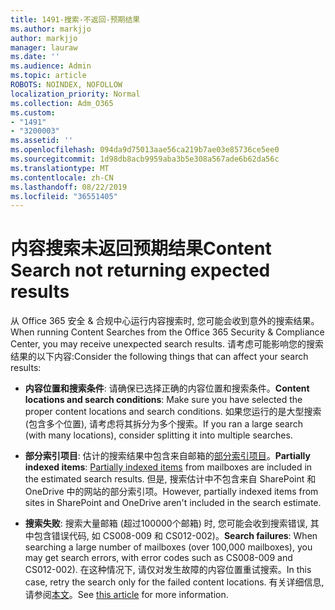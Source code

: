 ```yaml
---
title: 1491-搜索-不返回-预期结果
ms.author: markjjo
author: markjjo
manager: lauraw
ms.date: ''
ms.audience: Admin
ms.topic: article
ROBOTS: NOINDEX, NOFOLLOW
localization_priority: Normal
ms.collection: Adm_O365
ms.custom:
- "1491"
- "3200003"
ms.assetid: ''
ms.openlocfilehash: 094da9d75013aae56ca219b7ae03e85736ce5ee0
ms.sourcegitcommit: 1d98db8acb9959aba3b5e308a567ade6b62da56c
ms.translationtype: MT
ms.contentlocale: zh-CN
ms.lasthandoff: 08/22/2019
ms.locfileid: "36551405"
---
```

# <a name="content-search-not-returning-expected-results"></a><span data-ttu-id="52e02-102">内容搜索未返回预期结果</span><span class="sxs-lookup"><span data-stu-id="52e02-102">Content Search not returning expected results</span></span>

<span data-ttu-id="52e02-103">从 Office 365 安全 & 合规中心运行内容搜索时, 您可能会收到意外的搜索结果。</span><span class="sxs-lookup"><span data-stu-id="52e02-103">When running Content Searches from the Office 365 Security & Compliance Center, you may receive unexpected search results.</span></span> <span data-ttu-id="52e02-104">请考虑可能影响您的搜索结果的以下内容:</span><span class="sxs-lookup"><span data-stu-id="52e02-104">Consider the following things that can affect your search results:</span></span>

- <span data-ttu-id="52e02-105">**内容位置和搜索条件**: 请确保已选择正确的内容位置和搜索条件。</span><span class="sxs-lookup"><span data-stu-id="52e02-105">**Content locations and search conditions**: Make sure you have selected the proper content locations and search conditions.</span></span> <span data-ttu-id="52e02-106">如果您运行的是大型搜索 (包含多个位置), 请考虑将其拆分为多个搜索。</span><span class="sxs-lookup"><span data-stu-id="52e02-106">If you ran a large search (with many locations), consider splitting it into multiple searches.</span></span>

- <span data-ttu-id="52e02-107">**部分索引项目**: 估计的搜索结果中包含来自邮箱的[部分索引项目](https://docs.microsoft.com/office365/securitycompliance/partially-indexed-items-in-content-search)。</span><span class="sxs-lookup"><span data-stu-id="52e02-107">**Partially indexed items**:  [Partially indexed items](https://docs.microsoft.com/office365/securitycompliance/partially-indexed-items-in-content-search) from mailboxes are included in the estimated search results.</span></span> <span data-ttu-id="52e02-108">但是, 搜索估计中不包含来自 SharePoint 和 OneDrive 中的网站的部分索引项。</span><span class="sxs-lookup"><span data-stu-id="52e02-108">However, partially indexed items from sites in SharePoint and OneDrive aren't included in the search estimate.</span></span>

- <span data-ttu-id="52e02-109">**搜索失败**: 搜索大量邮箱 (超过100000个邮箱) 时, 您可能会收到搜索错误, 其中包含错误代码, 如 CS008-009 和 CS012-002)。</span><span class="sxs-lookup"><span data-stu-id="52e02-109">**Search failures**: When searching a large number of mailboxes (over 100,000 mailboxes), you may get search errors, with error codes such as CS008-009 and CS012-002).</span></span> <span data-ttu-id="52e02-110">在这种情况下, 请仅对发生故障的内容位置重试搜索。</span><span class="sxs-lookup"><span data-stu-id="52e02-110">In this case, retry the search only for the failed content locations.</span></span> <span data-ttu-id="52e02-111">有关详细信息, 请参阅[本文](https://docs.microsoft.com/office365/securitycompliance/retry-failed-content-search)。</span><span class="sxs-lookup"><span data-stu-id="52e02-111">See  [this article](https://docs.microsoft.com/office365/securitycompliance/retry-failed-content-search) for more information.</span></span>
